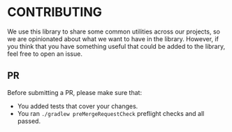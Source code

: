 # CONTRIBUTING
We use this library to share some common utilities across our projects, so we are opinionated about
what we want to have in the library. However, if you think that you have something useful
that could be added to the library, feel free to open an issue.

## PR
Before submitting a PR, please make sure that:
- You added tests that cover your changes.
- You ran `./gradlew preMergeRequestCheck` preflight checks and all passed.
